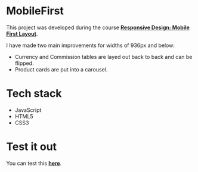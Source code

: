 # MobileFirst

This project was developed during the course [**Responsive Design: Mobile First Layout**](https://platzi.com/cursos/mobile-first/).

I have made two main improvements for widths of 936px and below:

- Currency and Commission tables are layed out back to back and can be flipped.
- Product cards are put into a carousel.

# Tech stack

- JavaScript
- HTML5
- CSS3

# Test it out

You can test this [**here**](https://yuneidyc.github.io/MobileFirst/).
